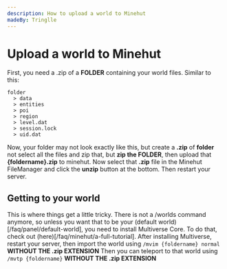 ```yaml
---
description: How to upload a world to Minehut
madeBy: Tringlle
---
```


# Upload a world to Minehut
First, you need a .zip of a **FOLDER** containing your world files. Similar to this:

    folder
      > data
      > entities
      > poi
      > region
      > level.dat
      > session.lock
      > uid.dat
Now, your folder may not look exactly like this, but create a **.zip** of **folder** not select all the files and zip that, but **zip the FOLDER**, then upload that **{foldername}.zip** to minehut. Now select that **.zip** file in the Minehut FileManager and click the **unzip** button at the bottom. Then restart your server.

## Getting to your world
This is where things get a little tricky. There is not a /worlds command anymore, so unless you want that to be your (default world)[/faq/panel/default-world], you need to install 
Multiverse Core. To do that, check out (here)[/faq/minehut/a-full-tutorial]. After installing Multiverse, restart your server, then import the world using `/mvim {foldername} normal` **WITHOUT THE .zip EXTENSION**
Then you can teleport to that world using `/mvtp {foldername}` **WITHOUT THE .zip EXTENSION**
